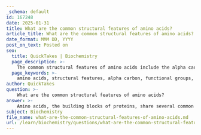 ```yaml
---
_schema: default
id: 167248
date: 2025-01-31
title: What are the common structural features of amino acids?
article_title: What are the common structural features of amino acids?
date_format: MMM DD, YYYY
post_on_text: Posted on
seo:
  title: QuickTakes | Biochemistry
  page_description: >-
    The common structural features of amino acids include the alpha carbon, amino and carboxyl functional groups, a hydrogen atom, and a variable R group, which are essential for their roles in proteins and biological functions.
  page_keywords: >-
    amino acids, structural features, alpha carbon, functional groups, amino group, carboxyl group, chirality, tetrahedral geometry, proline, R group
author: QuickTakes
question: >-
    What are the common structural features of amino acids?
answer: >-
    Amino acids, the building blocks of proteins, share several common structural features that are essential for their function and classification. Here are the key structural characteristics of amino acids:\n\n1. **α Carbon**: Each amino acid contains a central carbon atom known as the α carbon. This carbon is the chiral center for all amino acids except for glycine.\n\n2. **Functional Groups**: Attached to the α carbon are four distinct groups:\n   - **Amino Group (-NH₂)**: This is a primary amine group that contributes to the basic properties of amino acids.\n   - **Carboxyl Group (-COOH)**: This group gives amino acids their acidic properties and is responsible for the carboxylic acid nature of amino acids.\n   - **Hydrogen Atom**: A single hydrogen atom is also attached to the α carbon.\n   - **R Group (Side Chain)**: This is the variable group that distinguishes one amino acid from another. The nature of the R group determines the specific properties and classification of the amino acid.\n\n3. **Chirality**: With the exception of glycine, which has a hydrogen atom as its R group and is therefore achiral, all other amino acids are chiral. This chirality allows them to exist in two mirror-image forms, known as L and D configurations. The L configuration is the most common in biological systems.\n\n4. **Tetrahedral Geometry**: The α carbon is tetrahedral in shape due to the four different substituents attached to it, which allows for the formation of various spatial arrangements of the amino acids.\n\n5. **Proline Exception**: Proline is unique among the amino acids because its R group is bonded to the α-amino group, forming a cyclic structure. This affects its properties and the way it participates in protein structures.\n\nIn summary, the common structural features of amino acids include the α carbon, the amino and carboxyl functional groups, a hydrogen atom, and a variable R group. These features are crucial for the diverse functions that amino acids perform in biological systems.
subject: Biochemistry
file_name: what-are-the-common-structural-features-of-amino-acids.md
url: /learn/biochemistry/questions/what-are-the-common-structural-features-of-amino-acids
---
```


&nbsp;
